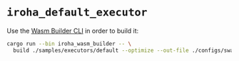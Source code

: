 # `iroha_default_executor`

Use the [Wasm Builder CLI](../../../bins/iroha_wasm_builder_cli) in order to build it:

```bash
cargo run --bin iroha_wasm_builder -- \
  build ./samples/executors/default --optimize --out-file ./configs/swarm/executor.wasm
```
